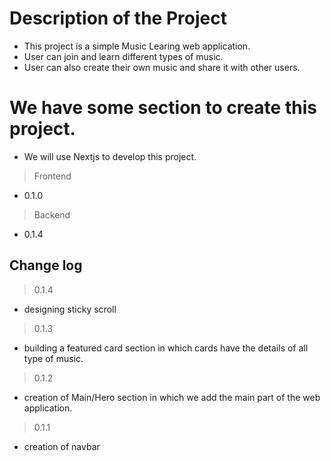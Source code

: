 
# Description of the Project

* This project is a simple Music Learing web application.
* User can join and learn different types of music.
* User can also create their own music and share it with other users.


# We have some section to create this project.

* We will use Nextjs to develop this project.
> Frontend
* 0.1.0 
> Backend

- 0.1.4

## Change log

>0.1.4
* designing sticky scroll

>0.1.3
* building a featured card section in which cards have the details of all type of music.

>0.1.2
* creation of Main/Hero section in which we add the main part of the web application.

>0.1.1
* creation of navbar
